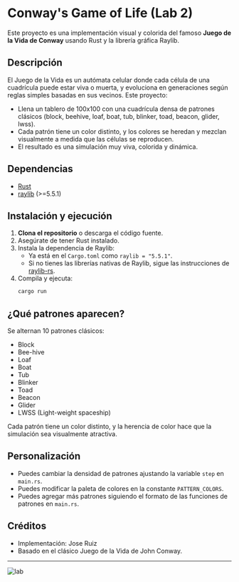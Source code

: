 # Conway's Game of Life (Lab 2)

Este proyecto es una implementación visual y colorida del famoso **Juego de la Vida de Conway** usando Rust y la librería gráfica Raylib.

## Descripción

El Juego de la Vida es un autómata celular donde cada célula de una cuadrícula puede estar viva o muerta, y evoluciona en generaciones según reglas simples basadas en sus vecinos. Este proyecto:
- Llena un tablero de 100x100 con una cuadrícula densa de patrones clásicos (block, beehive, loaf, boat, tub, blinker, toad, beacon, glider, lwss).
- Cada patrón tiene un color distinto, y los colores se heredan y mezclan visualmente a medida que las células se reproducen.
- El resultado es una simulación muy viva, colorida y dinámica.

## Dependencias
- [Rust](https://www.rust-lang.org/)
- [raylib](https://crates.io/crates/raylib) (>=5.5.1)

## Instalación y ejecución
1. **Clona el repositorio** o descarga el código fuente.
2. Asegúrate de tener Rust instalado.
3. Instala la dependencia de Raylib:
   - Ya está en el `Cargo.toml` como `raylib = "5.5.1"`.
   - Si no tienes las librerías nativas de Raylib, sigue las instrucciones de [raylib-rs](https://github.com/deltaphc/raylib-rs#requirements).
4. Compila y ejecuta:
   ```sh
   cargo run
   ```

## ¿Qué patrones aparecen?
Se alternan 10 patrones clásicos:
- Block
- Bee-hive
- Loaf
- Boat
- Tub
- Blinker
- Toad
- Beacon
- Glider
- LWSS (Light-weight spaceship)

Cada patrón tiene un color distinto, y la herencia de color hace que la simulación sea visualmente atractiva.

## Personalización
- Puedes cambiar la densidad de patrones ajustando la variable `step` en `main.rs`.
- Puedes modificar la paleta de colores en la constante `PATTERN_COLORS`.
- Puedes agregar más patrones siguiendo el formato de las funciones de patrones en `main.rs`.

## Créditos
- Implementación: Jose Ruiz
- Basado en el clásico Juego de la Vida de John Conway.

---
![lab](https://github.com/user-attachments/assets/927284e2-6489-45f8-8312-26ce371aa4de)
